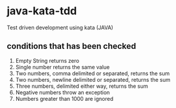 # java-kata-tdd
Test driven development using kata (JAVA)

## conditions that has been checked

1) Empty String returns zero
2) Single number returns the same value
3) Two numbers, comma delimited or separated, returns the sum
4) Two numbers, newline delimited or separated, returns the sum
5) Three numbers, delimited either way, returns the sum
6) Negative numbers throw an exception
7) Numbers greater than 1000 are ignored




